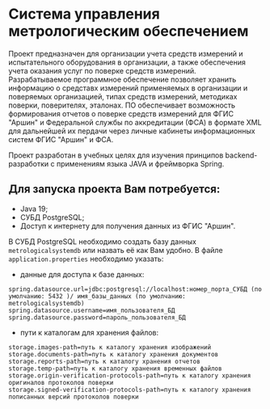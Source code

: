 # Система управления метрологическим обеспечением #

Проект предназначен для организации учета средств измерений и испытательного оборудования в организации, а также обеспечения учета оказания услуг по поверке средств измерений.  
Разрабатываемое программное обеспечение позволяет хранить информацию о средставх измерений применяемых в организации и поверяемых организацией, типах средств измерений, методиках поверки, поверителях, эталонах. ПО обеспечивает возможность формирования отчетов о поверке средств измерений для ФГИС "Аршин" и Федеральной службы по аккредитации (ФСА) в формате XML для дальнейшей их пердачи через личные кабинеты информационных систем ФГИС "Аршин" и ФСА. 

Проект разработан в учебных целях для изучения принципов backend-разработки с применениям языка JAVA и фреймворка Spring.  

## Для запуска проекта Вам потребуется: ##
- Java 19;
- СУБД PostgreSQL;
- Доступ к интернету для получения данных из ФГИС "Аршин".


В СУБД PostgreSQL необходимо создать базу данных `metrologicalsystemdb` или назвать её как Вам удобно.
В файле `application.properties` необходимо указать:
- данные для доступа к базе данных:
```
spring.datasource.url=jdbc:postgresql://localhost:номер_порта_СУБД (по умолчанию: 5432 )/ имя_базы_данных (по умолчанию:  metrologicalsystemdb)
spring.datasource.username=имя_пользователя_БД
spring.datasource.password=пароль_пользователя_БД 
```
- пути к каталогам для хранения файлов:
```  
storage.images-path=путь к каталогу хранения изображений 
storage.documents-path=путь к каталогу хранения документов
storage.reports-path=путь к каталогу хранения отчетов
storage.temp-path=путь к каталогу хранения временных файлов
storage.origin-verification-protocols-path=путь к каталогу хранения оригиналов протоколов поверки
storage.signed-verification-protocols-path=путь к каталогу хранения пописанных версий протоколов поверки
```
